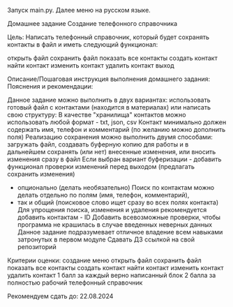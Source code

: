 Запуск main.py.
Далее меню на русском языке. 


Домашнее задание
Создание телефонного справочника

Цель:
Написать телефонный справочник, который будет сохранять контакты в файл и иметь следующий функционал:

открыть файл
сохранить файл
показать все контакты
создать контакт
найти контакт
изменить контакт
удалить контакт
выход

Описание/Пошаговая инструкция выполнения домашнего задания:
Пояснения и рекомендации:

Данное задание можно выполнить в двух вариантах: использовать готовый файл с контактами (находится в материалах) 
или написать свою структуру:
В качестве "хранилища" контактов можно использовать любой формат - txt, json, csv
Контакт минимально должен содержать имя, телефон и комментарий (по желанию можно дополнить поля)
Реализацию сохранения можно выполнить двумя способами: загружать файл, создавать буферную копию для работы и
в дальнейшем сохранять (или нет) внесенные изменения, или вносить изменения сразу в файл
Если выбран вариант буферизации - добавить функционал проверки изменений перед выходом (предлагать сохранить изменения) 
- опционально (делать необязательно)
Поиск по контактам можно делать отдельно по полям (имя, телефон, комментарий), 
- так и общий (поисковое слово ищет сразу во всех полях контакта)
Для упрощения поиска, изменения и удаления рекомендуется добавить контактам - ID
Добавить всевозможные проверки, чтобы программа не крашилась в случае введенных неверных данных
Данное задание подразумевает отличное владение всем навыками затронутых в первом модуле
Сдавать ДЗ ссылкой на свой репозиторий

Критерии оценки:
создание меню
открыть файл
сохранить файл
показать все контакты
создать контакт
найти контакт
изменить контакт
удалить контакт
1 балл за каждый верно написанный блок
2 балла за полностью рабочий телефонный справочник

Рекомендуем сдать до: 22.08.2024